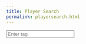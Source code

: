 ```yaml
---
title: Player Search
permalink: playersearch.html
---
```


<html>
<head>
    <title>Input and Save</title>
    <script>
        async function saveInput(event) {
            if (event.keyCode === 13) {  // Check if the Enter key is pressed
                var inputText = document.getElementById("inputField").value;  // Get the input value
                console.log("tag :" + inputText)
                console.log("Get users...");
                var myHeaders = new Headers();
                myHeaders.append("Content-Type", "application/json");
                myHeaders.append("Accept", "application/json");
                var raw = JSON.stringify({
                "tag": inputText
                });
                var requestOptions = {
                method: 'POST',
                headers: myHeaders,
                body: raw,
                redirect: 'follow'
                };
                fetch("https://brawlyzebackend.duckdns.org/api/brawl", requestOptions)
                .then(response => response.text())
                .then(result => document.getElementById("result-container").innerText = result)
                .catch(error => console.log('error', error)); 
            }
        }
    </script>
</head>
<body>
    <input type="text" id="inputField" onkeypress="saveInput(event)" placeholder="Enter tag">
    <div id="result-container"></div>
</body>
</html>